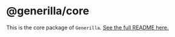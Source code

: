 # @generilla/core

This is the core package of `Generilla`. [See the full README here.](https://github.com/awesome1888/generilla)
